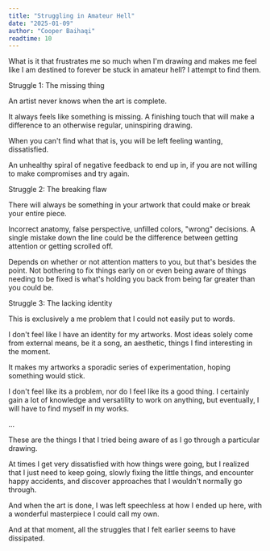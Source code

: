 ```yaml
---
title: "Struggling in Amateur Hell"
date: "2025-01-09"
author: "Cooper Baihaqi"
readtime: 10
---
```


What is it that frustrates me so much when I'm drawing and makes me feel like I am destined to forever be stuck in amateur hell? I attempt to find them.

Struggle 1: The missing thing

An artist never knows when the art is complete.

It always feels like something is missing. A finishing touch that will make a difference to an otherwise regular, uninspiring drawing.

When you can't find what that is, you will be left feeling wanting, dissatisfied.

An unhealthy spiral of negative feedback to end up in, if you are not willing to make compromises and try again.

Struggle 2: The breaking flaw

There will always be something in your artwork that could make or break your entire piece.

Incorrect anatomy, false perspective, unfilled colors, "wrong" decisions. A single mistake down the line could be the difference between getting attention or getting scrolled off.

Depends on whether or not attention matters to you, but that's besides the point. Not bothering to fix things early on or even being aware of things needing to be fixed is what's holding you back from being far greater than you could be.

Struggle 3: The lacking identity

This is exclusively a me problem that I could not easily put to words.

I don't feel like I have an identity for my artworks. Most ideas solely come from external means, be it a song, an aesthetic, things I find interesting in the moment.

It makes my artworks a sporadic series of experimentation, hoping something would stick.

I don't feel like its a problem, nor do I feel like its a good thing. I certainly gain a lot of knowledge and versatility to work on anything, but eventually, I will have to find myself in my works.

...

These are the things I that I tried being aware of as I go through a particular drawing.

At times I get very dissatisfied with how things were going, but I realized that I just need to keep going, slowly fixing the little things, and encounter happy accidents, and discover approaches that I wouldn't normally go through.

And when the art is done, I was left speechless at how I ended up here, with a wonderful masterpiece I could call my own.

And at that moment, all the struggles that I felt earlier seems to have dissipated.
